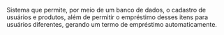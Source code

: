 Sistema que permite, por meio de um banco de dados, o cadastro de usuários e produtos, além de permitir o empréstimo desses itens para usuários diferentes, gerando um termo de empréstimo automaticamente.
